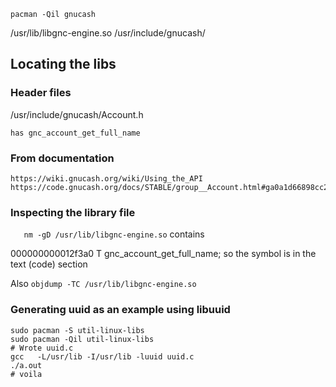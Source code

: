 `pacman -Qil gnucash`

/usr/lib/libgnc-engine.so
/usr/include/gnucash/

## Locating the libs 
    
### Header files 

  /usr/include/gnucash/Account.h 
    
    has gnc_account_get_full_name

### From documentation
    https://wiki.gnucash.org/wiki/Using_the_API 
    https://code.gnucash.org/docs/STABLE/group__Account.html#ga0a1d66898cc2bdce82000e08bad9b374

### Inspecting the library file 

`    nm -gD /usr/lib/libgnc-engine.so ` contains

000000000012f3a0 T gnc_account_get_full_name; 
so the symbol is in the text (code) section


Also `objdump -TC /usr/lib/libgnc-engine.so` 


### Generating uuid as an example using libuuid

```
sudo pacman -S util-linux-libs
sudo pacman -Qil util-linux-libs 
# Wrote uuid.c
gcc   -L/usr/lib -I/usr/lib -luuid uuid.c
./a.out
# voila
```